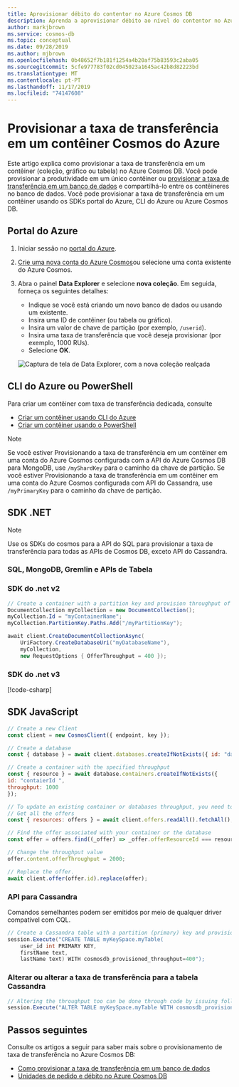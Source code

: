 ```yaml
---
title: Aprovisionar débito do contentor no Azure Cosmos DB
description: Aprenda a aprovisionar débito ao nível do contentor no Azure Cosmos DB
author: markjbrown
ms.service: cosmos-db
ms.topic: conceptual
ms.date: 09/28/2019
ms.author: mjbrown
ms.openlocfilehash: 0b48652f7b181f1254a4b20af75b83593c2aba05
ms.sourcegitcommit: 5cfe977783f02cd045023a1645ac42b8d82223bd
ms.translationtype: MT
ms.contentlocale: pt-PT
ms.lasthandoff: 11/17/2019
ms.locfileid: "74147608"
---
```

# <a name="provision-throughput-on-an-azure-cosmos-container"></a>Provisionar a taxa de transferência em um contêiner Cosmos do Azure

Este artigo explica como provisionar a taxa de transferência em um contêiner (coleção, gráfico ou tabela) no Azure Cosmos DB. Você pode provisionar a produtividade em um único contêiner ou [provisionar a taxa de transferência em um banco de dados](how-to-provision-database-throughput.md) e compartilhá-lo entre os contêineres no banco de dados. Você pode provisionar a taxa de transferência em um contêiner usando os SDKs portal do Azure, CLI do Azure ou Azure Cosmos DB.

## <a name="azure-portal"></a>Portal do Azure

1. Iniciar sessão no [portal do Azure](https://portal.azure.com/).

1. [Crie uma nova conta do Azure Cosmos](create-sql-api-dotnet.md#create-account)ou selecione uma conta existente do Azure Cosmos.

1. Abra o painel **Data Explorer** e selecione **nova coleção**. Em seguida, forneça os seguintes detalhes:

   * Indique se você está criando um novo banco de dados ou usando um existente.
   * Insira uma ID de contêiner (ou tabela ou gráfico).
   * Insira um valor de chave de partição (por exemplo, `/userid`).
   * Insira uma taxa de transferência que você deseja provisionar (por exemplo, 1000 RUs).
   * Selecione **OK**.

    ![Captura de tela de Data Explorer, com a nova coleção realçada](./media/how-to-provision-container-throughput/provision-container-throughput-portal-all-api.png)

## <a name="azure-cli-or-powershell"></a>CLI do Azure ou PowerShell

Para criar um contêiner com taxa de transferência dedicada, consulte

* [Criar um contêiner usando CLI do Azure](manage-with-cli.md#create-a-container)
* [Criar um contêiner usando o PowerShell](manage-with-powershell.md#create-container)

> [!Note]
> Se você estiver Provisionando a taxa de transferência em um contêiner em uma conta do Azure Cosmos configurada com a API do Azure Cosmos DB para MongoDB, use `/myShardKey` para o caminho da chave de partição. Se você estiver Provisionando a taxa de transferência em um contêiner em uma conta do Azure Cosmos configurada com API do Cassandra, use `/myPrimaryKey` para o caminho da chave de partição.

## <a name="net-sdk"></a>SDK .NET

> [!Note]
> Use os SDKs do cosmos para a API do SQL para provisionar a taxa de transferência para todas as APIs de Cosmos DB, exceto API do Cassandra.

### <a id="dotnet-most"></a>SQL, MongoDB, Gremlin e APIs de Tabela
### <a name="net-v2-sdk"></a>SDK do .net v2

```csharp
// Create a container with a partition key and provision throughput of 400 RU/s
DocumentCollection myCollection = new DocumentCollection();
myCollection.Id = "myContainerName";
myCollection.PartitionKey.Paths.Add("/myPartitionKey");

await client.CreateDocumentCollectionAsync(
    UriFactory.CreateDatabaseUri("myDatabaseName"),
    myCollection,
    new RequestOptions { OfferThroughput = 400 });
```

### <a name="net-v3-sdk"></a>SDK do .net v3
[!code-csharp[](~/samples-cosmosdb-dotnet-v3/Microsoft.Azure.Cosmos/tests/Microsoft.Azure.Cosmos.Tests/SampleCodeForDocs/ContainerDocsSampleCode.cs?name=ContainerCreateWithThroughput)]

## <a name="javascript-sdk"></a>SDK JavaScript

```javascript
// Create a new Client
const client = new CosmosClient({ endpoint, key });

// Create a database
const { database } = await client.databases.createIfNotExists({ id: "databaseId" });

// Create a container with the specified throughput
const { resource } = await database.containers.createIfNotExists({
id: "contaierId ",
throughput: 1000
});

// To update an existing container or databases throughput, you need to user the offers API
// Get all the offers
const { resources: offers } = await client.offers.readAll().fetchAll();

// Find the offer associated with your container or the database
const offer = offers.find((_offer) => _offer.offerResourceId === resource._rid);

// Change the throughput value
offer.content.offerThroughput = 2000;

// Replace the offer.
await client.offer(offer.id).replace(offer);
```

### <a id="dotnet-cassandra"></a>API para Cassandra

Comandos semelhantes podem ser emitidos por meio de qualquer driver compatível com CQL.

```csharp
// Create a Cassandra table with a partition (primary) key and provision throughput of 400 RU/s
session.Execute("CREATE TABLE myKeySpace.myTable(
    user_id int PRIMARY KEY,
    firstName text,
    lastName text) WITH cosmosdb_provisioned_throughput=400");

```
### <a name="alter-or-change-throughput-for-cassandra-table"></a>Alterar ou alterar a taxa de transferência para a tabela Cassandra

```csharp
// Altering the throughput too can be done through code by issuing following command
session.Execute("ALTER TABLE myKeySpace.myTable WITH cosmosdb_provisioned_throughput=5000");
```


## <a name="next-steps"></a>Passos seguintes

Consulte os artigos a seguir para saber mais sobre o provisionamento de taxa de transferência no Azure Cosmos DB:

* [Como provisionar a taxa de transferência em um banco de dados](how-to-provision-database-throughput.md)
* [Unidades de pedido e débito no Azure Cosmos DB](request-units.md)

